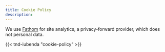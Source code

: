 ```yaml
---
title: Cookie Policy
description: 
---
```

We use [Fathom](https://usefathom.com/ref/USBDZ0) for site analytics, a privacy-forward provider, which does not personal data.

{{< tnd-iubenda "cookie-policy" >}}
